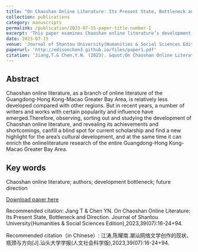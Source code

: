 ```yaml
---
title: "On Chaoshan Online Literature: Its Present State, Bottleneck and Direction(潮汕网络文学创作的现状、瓶颈与方向)"
collection: publications
category: manuscripts
permalink: /publication/2023-07-15-paper-title-number-1
excerpt: 'This paper examines Chaoshan online literature’s development within the Guangdong-Hong Kong-Macao Greater Bay Area, noting emerging writers and works. It addresses scholarly gaps, advances cultural progress, and enriches GBA-wide online literary studies.'
date: 2023-07-15
venue: 'Journal of Shantou University(Humanities & Social Sciences Edition)'
paperurl: 'http://edisonchen3.github.io/files/paper1.pdf'
citation: 'Jiang,T.& Chen,Y.N. (2023). &quot;On Chaoshan Online Literature: Its Present State, Bottleneck and Direction.&quot; <i>Journal of Shantou University(Humanities & Social Sciences Edition)</i>. 39(07):16-24+94.'
---
```

<!--
slidesurl: 'http://academicpages.github.io/files/slides1.pdf'
bibtexurl: 'http://academicpages.github.io/files/bibtex1.bib'
-->

## Abstract
Chaoshan online literature, as a branch of online literature of the Guangdong-Hong Kong-Macao Greater Bay Area, is relatively less
developed compared with other regions. But in recent years, a number of writers and works with certain popularity and influence have emerged.Therefore, observing, sorting out and studying the development of Chaoshan online literature, and revealing its achievements and shortcomings, canfill a blind spot for current scholarship and find a new highlight for the area’s cultural development, and at the same time it can enrich the onlineliterature research of the entire Guangdong-Hong Kong-Macao Greater Bay Area.


## Key words
Chaoshan online literature; authors; development bottleneck; future direction

[Download paper here](https://kns.cnki.net/kcms2/article/abstract?v=VQ0ntgfwFMSOmH-2yQaBydttDii--1iMcZqR3nCslANZBj3obk0oY5FoprwO164vy5A8eQkTmWTlcez1zsXbL1OHKppzXmS-kurPK80CV8rs-Krqmw2sfbqmWgfswFfrTCv9NT0kzXBiuPDoBmRiHpW-4BJbnyB6x6WicuLUXsRKi30SkaWu1L2ACENRbFbI8PCl-7GgLk4=&uniplatform=NZKPT)

Recommended citation: Jiang T & Chen YN. On Chaoshan Online Literature: Its Present State, Bottleneck and Direction. Journal of Shantou University(Humanities & Social Sciences Edition),2023,39(07):16-24+94.

Recommended citation（in Chinese）: 江涛,陈耀南.潮汕网络文学创作的现状、瓶颈与方向[J].汕头大学学报(人文社会科学版),2023,39(07):16-24+94.

